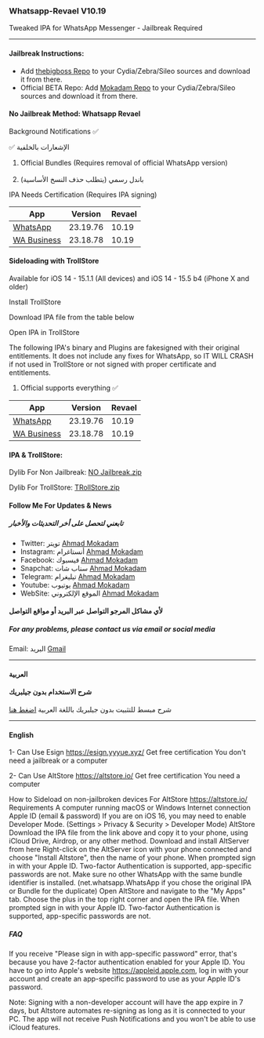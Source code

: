 
<h3> Whatsapp-Revael V10.19 </h3>

<p> Tweaked IPA for WhatsApp Messenger - Jailbreak Required </p>

<hr>

<h4> Jailbreak Instructions: </h4>
<ul>
    <li> Add <a href="http://apt.thebigboss.org/repofiles/cydia">thebigboss Repo</a> to your Cydia/Zebra/Sileo sources and download it from there. </li>
    <li> Official BETA Repo: Add <a href="https://mokaddam.firepo.me/">Mokadam Repo</a> to your Cydia/Zebra/Sileo sources and download it from there. </li>
</ul>

<h4> No Jailbreak Method: Whatsapp Revael </h4>
<p> Background Notifications ✅ </p>
<p> ✅ الإشعارات بالخلفية </p>

<ol>
    <li> Official Bundles (Requires removal of official WhatsApp version) </li>
    <br>
    <li> باندل رسمي (يتطلب حذف النسخ الأساسية) </li>
</ol>

<p> IPA Needs Certification (Requires IPA signing) </p>
<table>
    <thead>
        <tr>
            <th> App </th>
            <th> Version </th>
            <th> Revael </th>
        </tr>
    </thead>
    <tbody>
        <tr>
            <td> <a href="https://drive.google.com/file/d/15N0vQqeD-Zi1x9mxb55RxiBS2IfpC3y3/view?usp=sharing">WhatsApp</a> </td>
            <td> 23.19.76 </td>
            <td> 10.19 </td>
        </tr>
        <tr>
            <td> <a href="https://drive.google.com/file/d/1c5vvBBXsC9OXV7GRX6Wm2BCRtDCeF5Vn/view?usp=sharing">WA Business</a> </td>
            <td> 23.18.78 </td>
            <td> 10.19 </td>
        </tr>
    </tbody>
</table>

<h4> Sideloading with TrollStore </h4>
<p> Available for iOS 14 - 15.1.1 (All devices) and iOS 14 - 15.5 b4 (iPhone X and older) </p>

<p> Install TrollStore </p>
<p> Download IPA file from the table below </p>
<p> Open IPA in TrollStore </p>

<p> The following IPA's binary and Plugins are fakesigned with their original entitlements. It does not include any fixes for WhatsApp, so IT WILL CRASH if not used in TrollStore or not signed with proper certificate and entitlements. </p>

<ol>
    <li> Official supports everything ✅ </li>
</ol>

<table>
    <thead>
       <th> App </th>
            <th> Version </th>
            <th> Revael </th>
        </tr>
    </thead>
    <tbody>
        <tr>
            <td> <a href="https://drive.google.com/file/d/1R0ElbSKjQYCFAXnAWpBsNJ-Q-CZjAbpe/view?usp=drivesdk">WhatsApp</a> </td>
            <td> 23.19.76 </td>
            <td> 10.19 </td>
        </tr>
        <tr>
            <td> <a href="https://drive.google.com/file/d/1OzYqsbdKLtjsqVicy6xZPpZlf8GgtYqa/view?usp=drivesdk">WA Business</a> </td>
            <td> 23.18.78 </td>
            <td> 10.19 </td>
        </tr>
    </tbody>
</table>

<h4> IPA & TrollStore: </h4>
<p> Dylib For Non Jailbreak: <a href="https://drive.google.com/file/d/1dB9Z-comf9cI9NAv1GZ5wqrZPYoqLdnU/view?usp=sharing">NO Jailbreak.zip</a> </p>
<p> Dylib For TrollStore: <a href="https://drive.google.com/file/d/1bNFH_U0URUj55Fez8_Syz3GnsFnuCTg8/view?usp=sharing">TRollStore.zip</a> </p>

<h4> Follow Me For Updates & News </h4>

<h5> تابعني لتحصل على أخر التحديثات والأخبار </h5>
<ul>
    <li> Twitter: تويتر <a href="http://twitter.com/ahmadmokaddam">Ahmad Mokadam</a> </li>
    <li> Instagram: أنستاغرام <a href="http://instagram.com/ahmadmokaddam">Ahmad Mokadam</a> </li>
    <li> Facebook: فيسبوك <a href="http://facebook.com/ahmadmokaddam">Ahmad Mokadam</a> </li>
    <li> Snapchat: سناب شات <a href="https://www.snapchat.com/add/ahmad_mokadam">Ahmad Mokadam</a> </li>
    <li> Telegram: تيليغرام <a href="http://https://t.me/AHMADMOKADAM">Ahmad Mokadam</a> </li>
    <li> Youtube: يوتيوب <a href="https://m.youtube.com/channel/UCA72wIrAAB3FBmqS8L5MCjg/about?disable_polymer=1">Ahmad Mokadam</a> </li>
    <li> WebSite: الموقع الإلكتروني <a href="http://mokadam.com">Ahmad Mokadam</a> </li>
</ul>

<h4> لأي مشاكل المرجو التواصل عبر البريد أو مواقع التواصل </h4>
<h5> For any problems, please contact us via email or social media </h5>
<p> Email: البريد <a href="mailto:ahmadmokaddam@gmail.com">Gmail</a> </p>

<hr>

<h4> العربية </h4>
<h4> شرح الاستخدام بدون جيلبريك </h4>
<p> شرح مبسط للتثبيت بدون جيلبريك باللغة العربية <a href="https://www.mokadam.com/p/alt.html?m=1">اضغط هنا</a> </p>

<hr>

<h4> English </h4>
<p> 1- Can Use Esign <a href="https://esign.yyyue.xyz/">https://esign.yyyue.xyz/</a> Get free certification You don't need a jailbreak or a computer </p>
<p> 2- Can Use AltStore <a href="https://altstore.io/">https://altstore.io/</a> Get free certification You need a computer </p>

<p> How to Sideload on non-jailbroken devices For AltStore <a href="https://altstore.io/">https://altstore.io/</a> Requirements A computer running macOS or Windows Internet connection Apple ID (email & password) If you are on iOS 16, you may need to enable Developer Mode. (Settings > Privacy & Security > Developer Mode) AltStore Download the IPA file from the link above and copy it to your phone, using iCloud Drive, Airdrop, or any other method. Download and install AltServer from here Right-click on the AltServer icon with your phone connected and choose "Install Altstore", then the name of your phone. When prompted sign in with your Apple ID. Two-factor Authentication is supported, app-specific passwords are not. Make sure no other WhatsApp with the same bundle identifier is installed. (net.whatsapp.WhatsApp if you chose the original IPA or Bundle for the duplicate) Open AltStore and navigate to the "My Apps" tab. Choose the plus in the top right corner and open the IPA file. When prompted sign in with your Apple ID. Two-factor Authentication is supported, app-specific passwords are not. </p>

<h5> FAQ </h5>
<p> If you receive "Please sign in with app-specific password" error, that's because you have 2-factor authentication enabled for your Apple ID. You have to go into Apple's website <a href="https://appleid.apple.com">https://appleid.apple.com</a>, log in with your account and create an app-specific password to use as your Apple ID's password. </p>

<p> Note: Signing with a non-developer account will have the app expire in 7 days, but Altstore automates re-signing as long as it is connected to your PC. The app will not receive Push Notifications and you won't be able to use iCloud features. </p>

</body>
</html>
